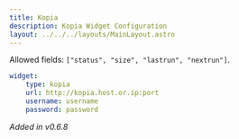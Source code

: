 ```yaml
---
title: Kopia
description: Kopia Widget Configuration
layout: ../../../layouts/MainLayout.astro
---
```


Allowed fields: `["status", "size", "lastrun", "nextrun"]`.

```yaml
widget:
    type: kopia
    url: http://kopia.host.or.ip:port
    username: username
    password: password
```

*Added in v0.6.8*
